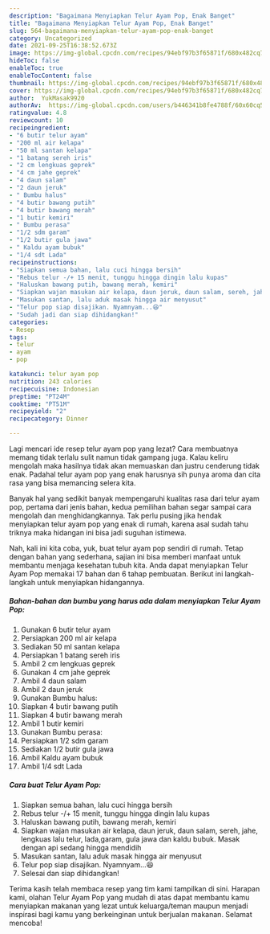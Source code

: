 ```yaml
---
description: "Bagaimana Menyiapkan Telur Ayam Pop, Enak Banget"
title: "Bagaimana Menyiapkan Telur Ayam Pop, Enak Banget"
slug: 564-bagaimana-menyiapkan-telur-ayam-pop-enak-banget
category: Uncategorized
date: 2021-09-25T16:38:52.673Z
image: https://img-global.cpcdn.com/recipes/94ebf97b3f65871f/680x482cq70/telur-ayam-pop-foto-resep-utama.jpg
hideToc: false
enableToc: true
enableTocContent: false
thumbnail: https://img-global.cpcdn.com/recipes/94ebf97b3f65871f/680x482cq70/telur-ayam-pop-foto-resep-utama.jpg
cover: https://img-global.cpcdn.com/recipes/94ebf97b3f65871f/680x482cq70/telur-ayam-pop-foto-resep-utama.jpg
author:  YukMasak9920
authorAv:  https://img-global.cpcdn.com/users/b446341b8fe4788f/60x60cq50/avatar.jpg
ratingvalue: 4.8
reviewcount: 10
recipeingredient:
- "6 butir telur ayam"
- "200 ml air kelapa"
- "50 ml santan kelapa"
- "1 batang sereh iris"
- "2 cm lengkuas geprek"
- "4 cm jahe geprek"
- "4 daun salam"
- "2 daun jeruk"
- " Bumbu halus"
- "4 butir bawang putih"
- "4 butir bawang merah"
- "1 butir kemiri"
- " Bumbu perasa"
- "1/2 sdm garam"
- "1/2 butir gula jawa"
- " Kaldu ayam bubuk"
- "1/4 sdt Lada"
recipeinstructions:
- "Siapkan semua bahan, lalu cuci hingga bersih"
- "Rebus telur -/+ 15 menit, tunggu hingga dingin lalu kupas"
- "Haluskan bawang putih, bawang merah, kemiri"
- "Siapkan wajan masukan air kelapa, daun jeruk, daun salam, sereh, jahe, lengkuas lalu telur, lada,garam, gula jawa dan kaldu bubuk. Masak dengan api sedang hingga mendidih"
- "Masukan santan, lalu aduk masak hingga air menyusut"
- "Telur pop siap disajikan. Nyamnyam...😆"
- "Sudah jadi dan siap dihidangkan!"
categories:
- Resep
tags:
- telur
- ayam
- pop

katakunci: telur ayam pop 
nutrition: 243 calories
recipecuisine: Indonesian
preptime: "PT24M"
cooktime: "PT51M"
recipeyield: "2"
recipecategory: Dinner

---
```



Lagi mencari ide resep telur ayam pop yang lezat? Cara membuatnya memang tidak terlalu sulit namun tidak gampang juga. Kalau keliru mengolah maka hasilnya tidak akan memuaskan dan justru cenderung tidak enak. Padahal telur ayam pop yang enak harusnya sih punya aroma dan cita rasa yang bisa memancing selera kita.




Banyak hal yang sedikit banyak mempengaruhi kualitas rasa dari telur ayam pop, pertama dari jenis bahan, kedua pemilihan bahan segar sampai cara mengolah dan menghidangkannya. Tak perlu pusing jika hendak menyiapkan telur ayam pop yang enak di rumah, karena asal sudah tahu triknya maka hidangan ini bisa jadi suguhan istimewa.


Nah, kali ini kita coba, yuk, buat telur ayam pop sendiri di rumah. Tetap dengan bahan yang sederhana, sajian ini bisa memberi manfaat untuk membantu menjaga kesehatan tubuh kita. Anda dapat menyiapkan Telur Ayam Pop memakai 17 bahan dan 6 tahap pembuatan. Berikut ini langkah-langkah untuk menyiapkan hidangannya.

<!--inarticleads1-->

##### Bahan-bahan dan bumbu yang harus ada dalam menyiapkan Telur Ayam Pop:

1. Gunakan 6 butir telur ayam
1. Persiapkan 200 ml air kelapa
1. Sediakan 50 ml santan kelapa
1. Persiapkan 1 batang sereh iris
1. Ambil 2 cm lengkuas geprek
1. Gunakan 4 cm jahe geprek
1. Ambil 4 daun salam
1. Ambil 2 daun jeruk
1. Gunakan  Bumbu halus:
1. Siapkan 4 butir bawang putih
1. Siapkan 4 butir bawang merah
1. Ambil 1 butir kemiri
1. Gunakan  Bumbu perasa:
1. Persiapkan 1/2 sdm garam
1. Sediakan 1/2 butir gula jawa
1. Ambil  Kaldu ayam bubuk
1. Ambil 1/4 sdt Lada




<!--inarticleads2-->

##### Cara buat Telur Ayam Pop:

1. Siapkan semua bahan, lalu cuci hingga bersih
1. Rebus telur -/+ 15 menit, tunggu hingga dingin lalu kupas
1. Haluskan bawang putih, bawang merah, kemiri
1. Siapkan wajan masukan air kelapa, daun jeruk, daun salam, sereh, jahe, lengkuas lalu telur, lada,garam, gula jawa dan kaldu bubuk. Masak dengan api sedang hingga mendidih
1. Masukan santan, lalu aduk masak hingga air menyusut
1. Telur pop siap disajikan. Nyamnyam...😆
1. Selesai dan siap dihidangkan!



Terima kasih telah membaca resep yang tim kami tampilkan di sini. Harapan kami, olahan Telur Ayam Pop yang mudah di atas dapat membantu kamu menyiapkan makanan yang lezat untuk keluarga/teman maupun menjadi inspirasi bagi kamu yang berkeinginan untuk berjualan makanan. Selamat mencoba!
